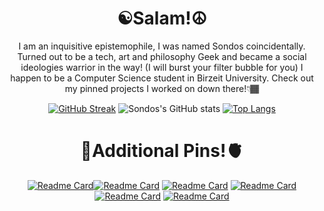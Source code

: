 <h1 align=center>☯Salam!☮</h1>
<p align=center>I am an inquisitive epistemophile, I was named Sondos coincidentally. 
 Turned out to be a tech, art and philosophy Geek and became a social ideologies warrior in the way! (I will burst your filter bubble for you)
  I happen to be a Computer Science student in Birzeit University. Check out my pinned projects I worked on down there!👇🏾      
</p> 

<div align=center> 
 
 [![GitHub Streak](https://streak-stats.demolab.com/?user=sondosaabed&theme=vision-friendly-dark)](https://git.io/streak-stats)
 ![Sondos's GitHub stats](https://github-readme-stats.vercel.app/api?username=sondosaabed&show_icons=true&theme=codeSTACKr&card_width=50px) 
 [![Top Langs](https://github-readme-stats.vercel.app/api/top-langs/?username=sondosaabed&layout=donut&theme=vision-friendly-dark)](https://github.com/anuraghazra/github-readme-stats)
<h1 align=center>🧠Additional Pins!🫀</h1>

[![Readme Card](https://github-readme-stats.vercel.app/api/pin/?username=sondosaabed&theme=vision-friendly-dark&repo=Nanodegree-Programming-for-Data-Science-with-Python)](https://github.com/anuraghazra/github-readme-stats)[![Readme Card](https://github-readme-stats.vercel.app/api/pin/?username=sondosaabed&theme=codeSTACKr&repo=DataCamp-Deep-Learning-Track)](https://github.com/anuraghazra/github-readme-stats)
[![Readme Card](https://github-readme-stats.vercel.app/api/pin/?username=sondosaabed&theme=codeSTACKr&repo=Advanced-Deep-Learning-with-Keras)](https://github.com/anuraghazra/github-readme-stats)
[![Readme Card](https://github-readme-stats.vercel.app/api/pin/?username=sondosaabed&repo=DataCamp-Image-Processing-Track&theme=vision-friendly-dark)](https://github.com/anuraghazra/github-readme-stats)
[![Readme Card](https://github-readme-stats.vercel.app/api/pin/?username=sondosaabed&theme=vision-friendly-dark&repo=Image-Processing-with-Keras-in-Python)](https://github.com/anuraghazra/github-readme-stats)
[![Readme Card](https://github-readme-stats.vercel.app/api/pin/?username=sondosaabed&theme=codeSTACKr&repo=Image-Processing-in-Python)](https://github.com/anuraghazra/github-readme-stats)
</div> 

